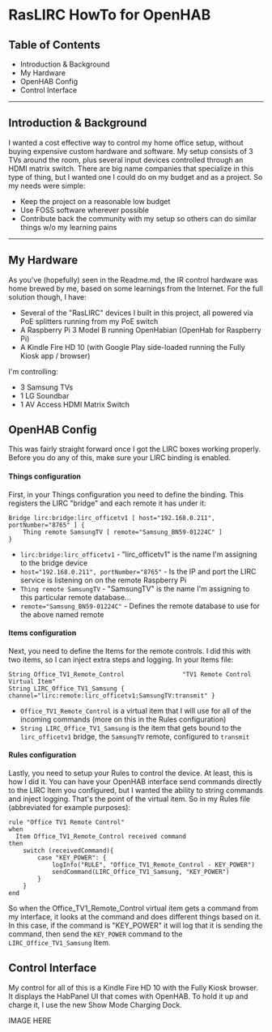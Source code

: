 # RasLIRC HowTo for OpenHAB

## Table of Contents
  * Introduction & Background
  * My Hardware
  * OpenHAB Config
  * Control Interface
 
---
## Introduction & Background
I wanted a cost effective way to control my home office setup, without buying expensive custom hardware and software.  My setup consists of 3 TVs around the room, plus several input devices controlled through an HDMI matrix switch.  There are big name companies that specialize in this type of thing, but I wanted one I could do on my budget and as a project.  So my needs were simple:
  * Keep the project on a reasonable low budget
  * Use FOSS software wherever possible
  * Contribute back the community with my setup so others can do similar things w/o my learning pains
 ---
## My Hardware
As you've (hopefully) seen in the Readme.md, the IR control hardware was home brewed by me, based on some learnings from the Internet.  For the full solution though, I have:
  * Several of the "RasLIRC" devices I built in this project, all powered via PoE splitters running from my PoE switch
  * A Raspberry Pi 3 Model B running OpenHabian (OpenHab for Raspberry Pi)
  * A Kindle Fire HD 10 (with Google Play side-loaded running the Fully Kiosk app / browser)
 
I'm controlling:
  * 3 Samsung TVs
  * 1 LG Soundbar
  * 1 AV Access HDMI Matrix Switch

## OpenHAB Config
This was fairly straight forward once I got the LIRC boxes working properly.  Before you do any of this, make sure your LIRC binding is enabled.

#### Things configuration
First, in your Things configuration you need to define the binding.  This registers the LIRC "bridge" and each remote it has under it:

```
Bridge lirc:bridge:lirc_officetv1 [ host="192.168.0.211", portNumber="8765" ] {
    Thing remote SamsungTV [ remote="Samsung_BN59-01224C" ]
}
```

  * `lirc:bridge:lirc_officetv1` - "lirc_officetv1" is the name I'm assigning to the bridge device
  * `host="192.168.0.211", portNumber="8765"` - Is the IP and port the LIRC service is listening on on the remote Raspberry Pi
  * `Thing remote SamsungTV` - "SamsungTV" is the name I'm assigning to this particular remote database...
  * `remote="Samsung_BN59-01224C"` - Defines the remote database to use for the above named remote

#### Items configuration
Next, you need to define the Items for the remote controls.  I did this with two items, so I can inject extra steps and logging.  In your Items file:

```
String Office_TV1_Remote_Control				"TV1 Remote Control Virtual Item"
String LIRC_Office_TV1_Samsung { channel="lirc:remote:lirc_officetv1:SamsungTV:transmit" }
```

  * `Office_TV1_Remote_Control` is a virtual item that I will use for all of the incoming commands (more on this in the Rules configuration)
  * `String LIRC_Office_TV1_Samsung` is the item that gets bound to the `lirc_officetv1` bridge, the `SamsungTV` remote, configured to `transmit`

#### Rules configuration
Lastly, you need to setup your Rules to control the device.  At least, this is how I did it.  You can have your OpenHAB interface send commands directly to the LIRC Item you configured, but I wanted the ability to string commands and inject logging.  That's the point of the virtual item.  So in my Rules file (abbreviated for example purposes):

```
rule "Office TV1 Remote Control"
when
  Item Office_TV1_Remote_Control received command
then
    switch (receivedCommand){
        case "KEY_POWER": {
        	logInfo("RULE", "Office_TV1_Remote_Control - KEY_POWER")
			sendCommand(LIRC_Office_TV1_Samsung, "KEY_POWER")
        }
    }
end
```

So when the Office_TV1_Remote_Control virtual item gets a command from my interface, it looks at the command and does different things based on it.  In this case, if the command is "KEY_POWER" it will log that it is sending the command, then send the `KEY_POWER` command to the `LIRC_Office_TV1_Samsung` Item.

## Control Interface
My control for all of this is a Kindle Fire HD 10 with the Fully Kiosk browser.  It displays the HabPanel UI that comes with OpenHAB.  To hold it up and charge it, I use the new Show Mode Charging Dock.

IMAGE HERE


